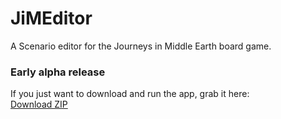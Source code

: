 # JiMEditor
A Scenario editor for the Journeys in Middle Earth board game.

### Early alpha release
If you just want to download and run the app, grab it here:  
[Download ZIP](https://github.com/GlowPuff/JiMEditor/releases/download/v0.1-alpha/JiMEditor.zip)
